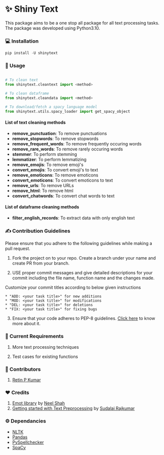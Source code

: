 # ✨ Shiny Text
This package aims to be a one stop all package for all text processing tasks.
The package was developed using Python3.10.

### 💻 Installation
```python
pip install -U shinytext
```

### 🚀 Usage
```python

# To clean text
from shinytext.cleantext import <method>

# To clean dataframe
from shinytext.cleandata import <method>

# To download/fetch a spacy language model
from shinytext.utils.spacy_loader import get_spacy_object
```
#### List of text cleaning methods

* **remove_punctuation**: To remove punctuations
* **remove_stopwords**: To remove stopwords
* **remove_frequent_words**: To remove frequently occuring words
* **remove_rare_words**: To remove rarely occuring words
* **stemmer**: To perform stemming
* **lemmatizer**: To perform lemmatizing
* **remove_emojis**: To remove emoji's
* **convert_emojis**: To convert emoji's to text
* **remove_emoticons**: To remove emoticons
* **convert_emoticons**: To convert emoticons to text
* **remove_urls**: To remove URLs
* **remove_html**: To remove html
* **convert_chatwords**: To convert chat words to text

#### List of dataframe cleaning methods

* **filter_english_records**: To extract data with only english text


### ✍ Contribution Guidelines
Please ensure that you adhere to the following guidelines while making a pull request.

1. Fork the project on to your repo. Create a branch under your name and create PR from your branch.

2. USE proper commit messages and give detailed descriptions for your commit including the file name, function name and the changes made.

Customize your commit titles according to below given instructions  

    * "ADD: <your task title>" for new additions  
    * "MOD: <your task title>" for modifications 
    * "DEL: <your task title>" for deletions
    * "FIX: <your task title>" for fixing bugs

3. Ensure that your code adheres to PEP-8 guidelines. [Click here](https://peps.python.org/pep-0008/) to know more about it.

### 💼 Current Requirements
1. More text processing techniques

2. Test cases for existing functions

### 🙌 Contributors
1. [Retin P Kumar](https://github.com/Retinpkumar)

### ❤ Credits
1. [Emot library](https://github.com/NeelShah18/emot) by [Neel Shah](https://github.com/NeelShah18)
2. [Getting started with Text Preprocessing](https://www.kaggle.com/code/sudalairajkumar/getting-started-with-text-preprocessing/notebook) by [Sudalai Rajkumar](https://www.kaggle.com/sudalairajkumar)

### ⚙ Dependancies
* [NLTK](https://www.nltk.org/)
* [Pandas](https://pandas.pydata.org/)
* [PySpellchecker](https://pypi.org/project/pyspellchecker/)
* [SpaCy](https://spacy.io/)
